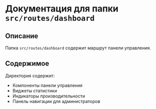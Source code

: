 # Документация для папки `src/routes/dashboard`

## Описание
Папка `src/routes/dashboard` содержит маршрут панели управления.

## Содержимое
Директория содержит:

- Компоненты панели управления
- Виджеты статистики
- Индикаторы производительности
- Панель навигации для администраторов